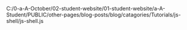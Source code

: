 
C:/0-a-A-October/02-student-website/01-student-website/a-A-Student/PUBLIC/other-pages/blog-posts/blog/catagories/Tutorials/js-shell/js-shell.js
